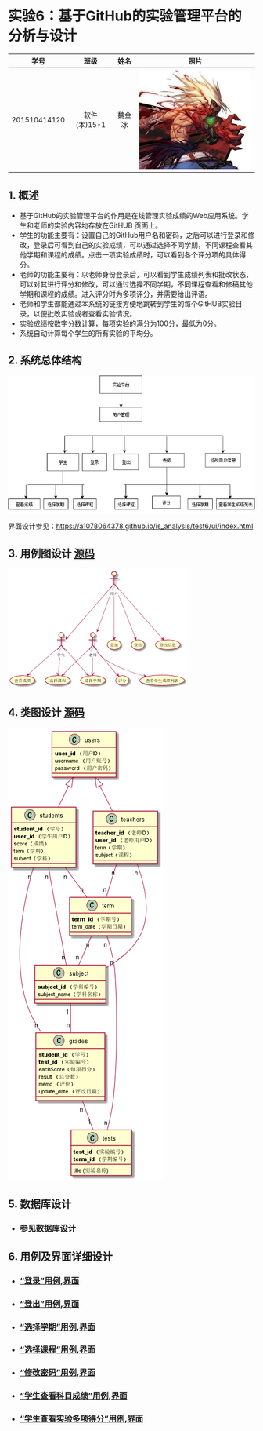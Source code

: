 # 实验6：基于GitHub的实验管理平台的分析与设计
|学号|班级|姓名|照片|
|:-------:|:-------------: | :----------:|:---:|
|201510414120|软件(本)15-1|魏金冰|![flow1](timg.jpg)|

## 1. 概述
- 基于GitHub的实验管理平台的作用是在线管理实验成绩的Web应用系统。学生和老师的实验内容均存放在GitHUB
页面上。
- 学生的功能主要有：设置自己的GitHub用户名和密码，之后可以进行登录和修改，登录后可看到自己的实验成绩，可以通过选择不同学期，不同课程查看其他学期和课程的成绩。点击一项实验成绩时，可以看到各个评分项的具体得分。
- 老师的功能主要有：以老师身份登录后，可以看到学生成绩列表和批改状态，可以对其进行评分和修改，可以通过选择不同学期，不同课程查看和修稿其他学期和课程的成绩。进入评分时为多项评分，并需要给出评语。
- 老师和学生都能通过本系统的链接方便地跳转到学生的每个GitHUB实验目录，以便批改实验或者查看实验情况。
- 实验成绩按数字分数计算，每项实验的满分为100分，最低为0分。
- 系统自动计算每个学生的所有实验的平均分。
    
## 2. 系统总体结构
![](系统总体结构.png)

界面设计参见：https://a1078064378.github.io/is_analysis/test6/ui/index.html
    
## 3. 用例图设计 [源码](src/yongli.puml)
![](yongli.png)

## 4. 类图设计 [源码](src/leitu1.puml)
![](leitu1.png)

## 5. 数据库设计
- ### [参见数据库设计](./数据库设计.md)

## 6. 用例及界面详细设计
- ### [“登录”用例](./yongli/登录.md),[界面](https://A1078064378.github.io/is_analysis/test6/ui/index.html)
- ### [“登出”用例](./yongli/登出.md),[界面](https://A1078064378.github.io/is_analysis/test6/ui/student.html)
- ### [“选择学期”用例](./yongli/选择学期.md),[界面](https://A1078064378.github.io/is_analysis/test6/ui/student.html)
- ### [“选择课程”用例](./yongli/选择课程.md),[界面](https://A1078064378.github.io/is_analysis/test6/ui/student.html)
- ### [“修改密码”用例](./yongli/修改密码.md),[界面](https://A1078064378.github.io/is_analysis/test6/ui/information.html)
- ### [“学生查看科目成绩”用例](./yongli/学生查看科目成绩.md),[界面](https://A1078064378.github.io/is_analysis/test6/ui/student.html)
- ### [“学生查看实验多项得分”用例](./yongli/学生查看实验多项得分.md),[界面](https://A1078064378.github.io/is_analysis/test6/ui/duopingfen.html)


